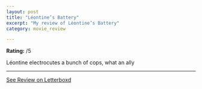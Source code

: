 ```yaml
---
layout: post
title: "Léontine’s Battery"
excerpt: "My review of Léontine’s Battery"
category: movie_review

---
```


**Rating:** /5

Léontine electrocutes a bunch of cops, what an ally

<hr>

[See Review on Letterboxd](https://boxd.it/8KfIDf)
